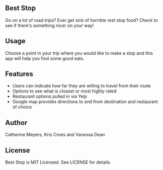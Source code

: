 ## Best Stop

Go on a lot of road trips?
Ever get sick of horrible rest stop food?
Check to see if there's something nicer on your way! 

## Usage

Choose a point in your trip where you would like to make a stop and this app will help you find some good eats.

## Features

* Users can indicate how far they are willing to travel from their route
* Options to see what is closest or most highly rated
* Restaurant options pulled in via Yelp
* Google map provides directions to and from destination and restaurant of choice

## Author

Catherine Meyers, Kris Croes and Vanessa Dean

## License

Best Stop is MIT Licensed. See LICENSE for details.
